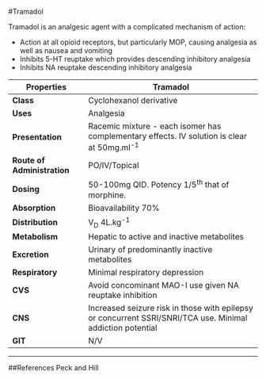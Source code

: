 #Tramadol

Tramadol is an analgesic agent with a complicated mechanism of action:
* Action at all opioid receptors, but particularly MOP, causing analgesia as well as nausea and vomiting
* Inhibits 5-HT reuptake which provides descending inhibitory analgesia 
* Inhibits NA reuptake descending inhibitory analgesia

| Properties | Tramadol |
| -- | -- |
| **Class** | Cyclohexanol derivative |
| **Uses** | Analgesia |
|**Presentation**| Racemic mixture - each isomer has complementary effects. IV solution is clear at 50mg.ml<sup>-1</sup>|
| **Route of Administration** | PO/IV/Topical |
| **Dosing** | 50-100mg QID. Potency 1/5<sup>th</sup> that of morphine. |
| **Absorption** | Bioavailability 70% |
|**Distribution**| V<sub>D</sub> 4L.kg<sup>-1</sup> |
|**Metabolism**|Hepatic to active and inactive metabolites|
|**Excretion** |Urinary of predominantly inactive metabolites|
|**Respiratory**|Minimal respiratory depression|
|**CVS**|Avoid concominant MAO-I use given NA reuptake inhibition|
|**CNS**|Increased seizure risk in those with epilepsy or concurrent SSRI/SNRI/TCA use. Minimal addiction potential|
|**GIT**|N/V|

---
##References
Peck and Hill